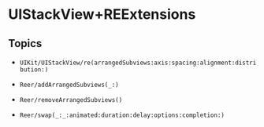 # UIStackView+REExtensions

## Topics

- ``UIKit/UIStackView/re(arrangedSubviews:axis:spacing:alignment:distribution:)``

- ``Reer/addArrangedSubviews(_:)``

- ``Reer/removeArrangedSubviews()``

- ``Reer/swap(_:_:animated:duration:delay:options:completion:)``
